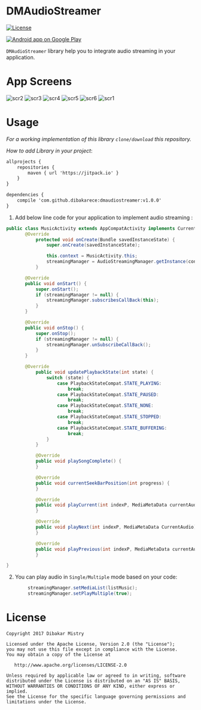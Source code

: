 DMAudioStreamer
==================

[![License](https://img.shields.io/github/license/blipinsk/StaggeredAnimationGroup.svg?style=flat)](https://www.apache.org/licenses/LICENSE-2.0)

<a href="https://play.google.com/store/apps/details?id=dm.audiostreamerdemo">
  <img alt="Android app on Google Play" src="https://developer.android.com/images/brand/en_app_rgb_wo_45.png" />
</a>

`DMAudioStreamer` library help you to integrate audio streaming in your application.

App Screens
=====
![scr2](https://user-images.githubusercontent.com/10453203/31852066-f53dcf92-b68e-11e7-821c-683c5d540b23.png)
![scr3](https://user-images.githubusercontent.com/10453203/31852069-0256ecd6-b68f-11e7-84fe-38e725a4b6f5.png)
![scr4](https://user-images.githubusercontent.com/10453203/31852070-04bdf492-b68f-11e7-8c92-1ec26b2042db.png)
![scr5](https://user-images.githubusercontent.com/10453203/31852072-081aadb0-b68f-11e7-84da-372ab3dca009.png)
![scr6](https://user-images.githubusercontent.com/10453203/31852075-0bf357fc-b68f-11e7-93f0-7cba38d4974b.png)
![scr1](https://user-images.githubusercontent.com/10453203/31852076-0ff03636-b68f-11e7-8881-d0cd4d540966.png)

Usage
=====
*For a working implementation of this library `clone/download` this repository.*

*How to add Library in your project*:
```xml
allprojects {
	repositories {
		maven { url 'https://jitpack.io' }
	}
}
```
```xml
dependencies {
    compile 'com.github.dibakarece:dmaudiostreamer:v1.0.0'
}
```

1. Add below line code for your application to implement audio streaming :

```java
public class MusicActivity extends AppCompatActivity implements CurrentSessionCallback{
       @Override
           protected void onCreate(Bundle savedInstanceState) {
               super.onCreate(savedInstanceState);

               this.context = MusicActivity.this;
               streamingManager = AudioStreamingManager.getInstance(context);
           }

       @Override
       public void onStart() {
           super.onStart();
           if (streamingManager != null) {
               streamingManager.subscribesCallBack(this);
           }
       }

       @Override
       public void onStop() {
           super.onStop();
           if (streamingManager != null) {
               streamingManager.unSubscribeCallBack();
           }
       }

       @Override
           public void updatePlaybackState(int state) {
               switch (state) {
                   case PlaybackStateCompat.STATE_PLAYING:
                       break;
                   case PlaybackStateCompat.STATE_PAUSED:
                       break;
                   case PlaybackStateCompat.STATE_NONE:
                       break;
                   case PlaybackStateCompat.STATE_STOPPED:
                       break;
                   case PlaybackStateCompat.STATE_BUFFERING:
                       break;
               }
           }

           @Override
           public void playSongComplete() {
           }

           @Override
           public void currentSeekBarPosition(int progress) {
           }

           @Override
           public void playCurrent(int indexP, MediaMetaData currentAudio) {
           }

           @Override
           public void playNext(int indexP, MediaMetaData CurrentAudio) {
           }

           @Override
           public void playPrevious(int indexP, MediaMetaData currentAudio) {
           }

}
```

2. You can play audio in `Single/Multiple` mode based on your code:

```java
        streamingManager.setMediaList(listMusic);
        streamingManager.setPlayMultiple(true);
```

License
=======

    Copyright 2017 Dibakar Mistry

    Licensed under the Apache License, Version 2.0 (the "License");
    you may not use this file except in compliance with the License.
    You may obtain a copy of the License at

       http://www.apache.org/licenses/LICENSE-2.0

    Unless required by applicable law or agreed to in writing, software
    distributed under the License is distributed on an "AS IS" BASIS,
    WITHOUT WARRANTIES OR CONDITIONS OF ANY KIND, either express or implied.
    See the License for the specific language governing permissions and
    limitations under the License.

